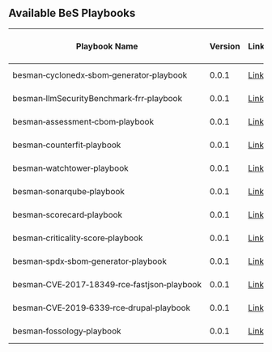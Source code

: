 ## Available BeS Playbooks

| Playbook Name                                                                         | Version | Link                                                                                                                                                 | Status    | Publisher           | Publish Date | Contributors | Last Update Date | Notes |
|--------------------------------------------------------------------------------------|---------|------------------------------------------------------------------------------------------------------------------------------------------------------|-----------|---------------------|--------------|--------------|------------------|-------|
| besman&#8209;cyclonedx&#8209;sbom&#8209;generator&#8209;playbook                      | 0.0.1   | [Link](https://github.com/NeerajK007/besecure-playbooks-store/blob/develop/playbooks/besman-cyclonedx-sbom-generator-0.0.1-playbook.sh)            | Published | BeS&nbsp;Community&nbsp;Lab  | 2025-01-17   |              | 2025-01-17       |       |
| besman&#8209;llmSecurityBenchmark&#8209;frr&#8209;playbook                            | 0.0.1   | [Link](https://github.com/NeerajK007/besecure-playbooks-store/blob/develop/playbooks/besman-llmSecurityBenchmark-frr-0.0.1-playbook.sh)            | Published | BeS&nbsp;Community&nbsp;Lab  | 2025-04-04   |              | 2025-04-04       |       |
| besman&#8209;assessment&#8209;cbom&#8209;playbook                                     | 0.0.1   | [Link](https://github.com/NeerajK007/besecure-playbooks-store/blob/develop/playbooks/besman-assessment-cbom-0.0.1-playbook.sh)                     | Published | BeS&nbsp;Community&nbsp;Lab  | 2025-04-04   |              | 2025-04-04       |       |
| besman&#8209;counterfit&#8209;playbook                                                | 0.0.1   | [Link](https://github.com/NeerajK007/besecure-playbooks-store/blob/develop/playbooks/besman-counterfit-0.0.1-playbook.sh)                          | Published | BeS&nbsp;Community&nbsp;Lab  | 2024-06-12   |              | 2024-06-12       |       |
| besman&#8209;watchtower&#8209;playbook                                                | 0.0.1   | [Link](https://github.com/NeerajK007/besecure-playbooks-store/blob/develop/playbooks/besman-watchtower-0.0.1-playbook.sh)                          | Published | BeS&nbsp;Community&nbsp;Lab  | 2024-05-30   |              | 2024-05-30       |       |
| besman&#8209;sonarqube&#8209;playbook                                                 | 0.0.1   | [Link](https://github.com/NeerajK007/besecure-playbooks-store/blob/develop/playbooks/besman-sonarqube-0.0.1-playbook.sh)                           | Published | BeS&nbsp;Community&nbsp;Lab  | 2024-05-16   |              | 2024-05-16       |       |
| besman&#8209;scorecard&#8209;playbook                                                 | 0.0.1   | [Link](https://github.com/NeerajK007/besecure-playbooks-store/blob/develop/playbooks/besman-scorecard-0.0.1-playbook.sh)                           | Published | BeS&nbsp;Community&nbsp;Lab  | 2024-05-06   |              | 2024-05-06       |       |
| besman&#8209;criticality&#8209;score&#8209;playbook                                    | 0.0.1   | [Link](https://github.com/NeerajK007/besecure-playbooks-store/blob/develop/playbooks/besman-criticality_score-0.0.1-playbook.sh)                   | Published | BeS&nbsp;Community&nbsp;Lab  | 2024-04-12   |              | 2024-04-12       |       |
| besman&#8209;spdx&#8209;sbom&#8209;generator&#8209;playbook                            | 0.0.1   | [Link](https://github.com/NeerajK007/besecure-playbooks-store/blob/develop/playbooks/besman-spdx-sbom-generator-0.0.1-playbook.sh)                 | Published | BeS&nbsp;Community&nbsp;Lab  | 2024-02-27   |              | 2024-02-27       |       |
| besman&#8209;CVE&#8209;2017&#8209;18349&#8209;rce&#8209;fastjson&#8209;playbook        | 0.0.1   | [Link](https://github.com/NeerajK007/besecure-playbooks-store/blob/develop/playbooks/besman-CVE-2017-18349-rce-fastjson-playbook.sh)              | Published | BeS&nbsp;Community&nbsp;Lab  | 2025-04-20   |              | 2025-04-20       |       |
| besman&#8209;CVE&#8209;2019&#8209;6339&#8209;rce&#8209;drupal&#8209;playbook           | 0.0.1   | [Link](https://github.com/NeerajK007/besecure-playbooks-store/blob/develop/playbooks/besman-CVE-2019-6339-rce-drupal-playbook.md)                | Published | BeS&nbsp;Community&nbsp;Lab  | 2025-04-20   |              | 2025-04-20       |       |
| besman&#8209;fossology&#8209;playbook                                                    | 0.0.1   | [Link](https://github.com/NeerajK007/besecure-playbooks-store/blob/develop/playbooks/besman-fossology-0.0.1-steps.md)                             | Published | BeS&nbsp;Community&nbsp;Lab  | 2025-04-20   |              | 2025-04-20       |       |